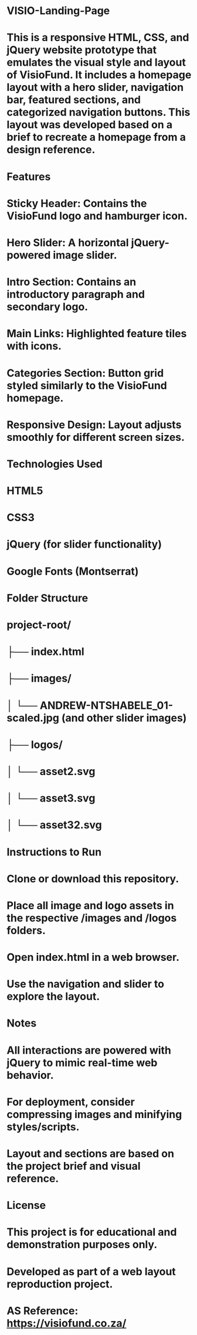 # VISIO-Landing-Page

# This is a responsive HTML, CSS, and jQuery website prototype that emulates the visual style and layout of VisioFund. It includes a homepage layout with a hero slider, navigation bar, featured sections, and categorized navigation buttons. This layout was developed based on a brief to recreate a homepage from a design reference.

# Features

# Sticky Header: Contains the VisioFund logo and hamburger icon.

# Hero Slider: A horizontal jQuery-powered image slider.

# Intro Section: Contains an introductory paragraph and secondary logo.

# Main Links: Highlighted feature tiles with icons.

# Categories Section: Button grid styled similarly to the VisioFund homepage.

# Responsive Design: Layout adjusts smoothly for different screen sizes.

# Technologies Used

# HTML5

# CSS3

# jQuery (for slider functionality)

# Google Fonts (Montserrat)

# Folder Structure

# project-root/
# ├── index.html
# ├── images/
# │   └── ANDREW-NTSHABELE_01-scaled.jpg (and other slider images)
# ├── logos/
# │   └── asset2.svg
# │   └── asset3.svg
# │   └── asset32.svg

# Instructions to Run

# Clone or download this repository.

# Place all image and logo assets in the respective /images and /logos folders.

# Open index.html in a web browser.

# Use the navigation and slider to explore the layout.

# Notes

# All interactions are powered with jQuery to mimic real-time web behavior.

# For deployment, consider compressing images and minifying styles/scripts.

# Layout and sections are based on the project brief and visual reference.

# License

# This project is for educational and demonstration purposes only.

# Developed as part of a web layout reproduction project.
# AS Reference: https://visiofund.co.za/